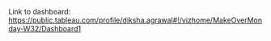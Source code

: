 Link to dashboard: https://public.tableau.com/profile/diksha.agrawal#!/vizhome/MakeOverMonday-W32/Dashboard1
